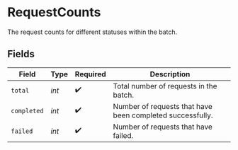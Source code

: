 # RequestCounts

The request counts for different statuses within the batch.


## Fields

| Field                                                     | Type                                                      | Required                                                  | Description                                               |
| --------------------------------------------------------- | --------------------------------------------------------- | --------------------------------------------------------- | --------------------------------------------------------- |
| `total`                                                   | *int*                                                     | :heavy_check_mark:                                        | Total number of requests in the batch.                    |
| `completed`                                               | *int*                                                     | :heavy_check_mark:                                        | Number of requests that have been completed successfully. |
| `failed`                                                  | *int*                                                     | :heavy_check_mark:                                        | Number of requests that have failed.                      |